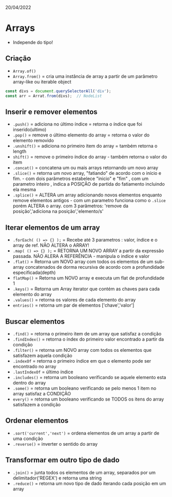 20/04/2022

# Arrays

- Independe do tipo!

## Criação

- `Array.of()`
- `Array.from()` = cria uma instância de array a partir de um parâmetro array-like ou iterable object
```javascript
const divs = document.querySelectorAll('div');
const arr = Arrat.from(divs);  // NodeList
```

## Inserir e remover elementos
- `.push()` = adiciona no último índice = retorna o índice que foi inserido(ultimo)
- `.pop()` = remove o último elemento do array = retorna o valor do elemento removido
- `.unshift()` = adiciona no primeiro item do array = também retorna o length
- `shift()` = remove o primeiro índice do array - também retorna o valor do item
-  `.concat()` = concatena um ou mais arrays retornando um novo array
-  `.slice()` = retorna um novo array, "fatiando" de acordo com o início e fim. - com dois parâmetros estabelece "inicio" e "fim" , com um parametro inteiro , indica a POSIÇÃO de partida do fatiamento incluindo ela mesma
-  `.splice()` = ALTERA um array adicionando novos elementos enquanto remove elementos antigos - com um parametro funciona como o `.slice` porém ALTERA o array. com 3 parâmetros: 'remove da posição','adiciona na posição','elemento/s'

## Iterar elementos de um array

- `.forEach( () => {} );`  = Recebe até 3 parametros : valor, índice e o array de ref. NÃO ALTERA o ARRAY!
- `.map( () => {} );` =  RETORNA UM NOVO ARRAY a partir da expressão passada. NÃO ALERA A REFERÊNCIA - manipula o indice e valor
- `.flat()` = Retorna um NOVO array com todos os elementos de  um sub-array concatenados de dorma recursiva de acordo com a profundidade especificada(depth)
- `flatMap()` = Retorna um NOVO array e executa um flat de profundidade 1
- `.keys()` = Retorna um Array iterator que contém as chaves para cada elemento do array
- `.values()` = retorna os valores de cada elemento do array
- `entries()` = retorna um par de elementos ['chave','valor']

## Buscar elementos

- `.find()` = retorna o primeiro item de um array que satisfaz a condição
- `.findIndex()` = retorna o índex do primeiro valor encontrado a partir da condição
- `.filter()` = retorna um NOVO array com todos os elementos que satisfazem aquela condição
- `.indexOf` = retorna o primeiro índice em que o elemento pode ser encontrado no array
- `.lastIndexOf` = último índice
- `.includes()` = retorna um booleano verificando se aquele elemento esta dentro do array
- `.some()` = retorna um booleano verificando se pelo menos 1 item no array satisfaz a CONDIÇÃO
- `every()` = retorna um booleano verificando se TODOS os itens do array satisfazem a condição

## Ordenar elementos

- `.sort('current','next')` = ordena elementos de um array a partir de uma condição
- `.reverse()` = inverter o sentido do array

## Transformar em outro tipo de dado

- `.join()` = junta todos os elementos de um array, separados por um delimitador('REGEX') e retorna uma string
- `.reduce()` = retorna um novo tipo de dado iterando cada posição em um array